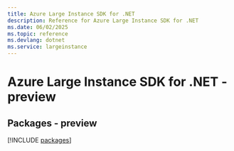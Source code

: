 ```yaml
---
title: Azure Large Instance SDK for .NET
description: Reference for Azure Large Instance SDK for .NET
ms.date: 06/02/2025
ms.topic: reference
ms.devlang: dotnet
ms.service: largeinstance
---
```

# Azure Large Instance SDK for .NET - preview
## Packages - preview
[!INCLUDE [packages](large-instance-index.md)]
